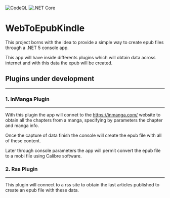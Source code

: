 ![CodeQL](https://github.com/jciDoval/WebToEpubKindle/workflows/CodeQL/badge.svg?branch=master)
![.NET Core](https://github.com/jciDoval/WebToEpubKindle/workflows/.NET%20Core/badge.svg?branch=master)

# WebToEpubKindle

This project borns with the idea to provide a simple way to create epub files through a .NET 5 console app. 

This app will have inside differents plugins which will obtain data across internet and with this data the epub will be created.


## Plugins under development
---

### 1. InManga Plugin
---

With this plugin the app will connet to the https://inmanga.com/ website to obtain all the chapters from a manga, specifying by parameters the chapter and manga info.

Once the capture of data finish the console will create the epub file with all of these content.

Later through console parameters the app will permit convert the epub file to a mobi file using Calibre software.

### 2. Rss Plugin
---

This plugin will connect to a rss site to obtain the last articles published to create an epub file with these data.
